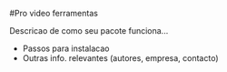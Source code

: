 #Pro video ferramentas

Descricao de como seu pacote funciona...
* Passos para instalacao 
* Outras info. relevantes (autores, empresa, contacto)